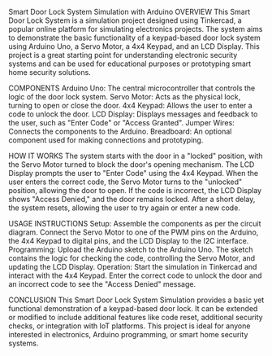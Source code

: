 Smart Door Lock System Simulation with Arduino
OVERVIEW
This Smart Door Lock System is a simulation project designed using Tinkercad, a popular online platform for simulating electronics projects. The system aims to demonstrate the basic functionality of a keypad-based door lock system using Arduino Uno, a Servo Motor, a 4x4 Keypad, and an LCD Display. This project is a great starting point for understanding electronic security systems and can be used for educational purposes or prototyping smart home security solutions.

COMPONENTS
Arduino Uno: The central microcontroller that controls the logic of the door lock system.
Servo Motor: Acts as the physical lock, turning to open or close the door.
4x4 Keypad: Allows the user to enter a code to unlock the door.
LCD Display: Displays messages and feedback to the user, such as "Enter Code" or "Access Granted".
Jumper Wires: Connects the components to the Arduino.
Breadboard: An optional component used for making connections and prototyping.

HOW IT WORKS
The system starts with the door in a "locked" position, with the Servo Motor turned to block the door's opening mechanism.
The LCD Display prompts the user to "Enter Code" using the 4x4 Keypad.
When the user enters the correct code, the Servo Motor turns to the "unlocked" position, allowing the door to open.
If the code is incorrect, the LCD Display shows "Access Denied," and the door remains locked.
After a short delay, the system resets, allowing the user to try again or enter a new code.

USAGE INSTRUCTIONS
Setup: Assemble the components as per the circuit diagram. Connect the Servo Motor to one of the PWM pins on the Arduino, the 4x4 Keypad to digital pins, and the LCD Display to the I2C interface.
Programming: Upload the Arduino sketch to the Arduino Uno. The sketch contains the logic for checking the code, controlling the Servo Motor, and updating the LCD Display.
Operation: Start the simulation in Tinkercad and interact with the 4x4 Keypad. Enter the correct code to unlock the door and an incorrect code to see the "Access Denied" message.

CONCLUSION
This Smart Door Lock System Simulation provides a basic yet functional demonstration of a keypad-based door lock. It can be extended or modified to include additional features like code reset, additional security checks, or integration with IoT platforms. This project is ideal for anyone interested in electronics, Arduino programming, or smart home security systems.






